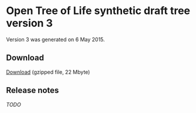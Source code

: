 # Open Tree of Life synthetic draft tree version 3

Version 3 was generated on 6 May 2015.

## Download

[Download](http://files.opentreeoflife.org/trees/draftversion3.tre.gz) (gzipped file, 22 Mbyte) 

## Release notes

_TODO_
